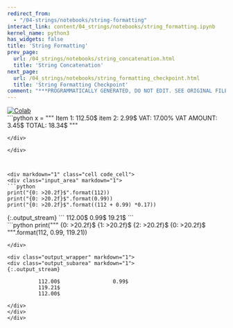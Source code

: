 ```yaml
---
redirect_from:
  - "/04-strings/notebooks/string-formatting"
interact_link: content/04_strings/notebooks/string_formatting.ipynb
kernel_name: python3
has_widgets: false
title: 'String Formatting'
prev_page:
  url: /04_strings/notebooks/string_concatenation.html
  title: 'String Concatenation'
next_page:
  url: /04_strings/notebooks/string_formatting_checkpoint.html
  title: 'String Formatting Checkpoint'
comment: "***PROGRAMMATICALLY GENERATED, DO NOT EDIT. SEE ORIGINAL FILES IN /content***"
---
```

<a href="https://colab.research.google.com/github/aviadr1/learn-python/blob/master/content/04_strings/notebooks/string_formatting.ipynb" target="_blank">
<img src="https://colab.research.google.com/assets/colab-badge.svg" 
     title="Open this file in Google Colab" alt="Colab"/>
</a>




<div markdown="1" class="cell code_cell">
<div class="input_area" markdown="1">
```python
x = """
Item 1:      112.50$
item 2:        2.99$
VAT:          17.00%
VAT AMOUNT:    3.45$
TOTAL:        18.34$ 
"""

```
</div>

</div>



<div markdown="1" class="cell code_cell">
<div class="input_area" markdown="1">
```python
print("{0: >20.2f}$".format(112))
print("{0: >20.2f}$".format(0.99))
print("{0: >20.2f}$".format((112 + 0.99) *0.17))

```
</div>

<div class="output_wrapper" markdown="1">
<div class="output_subarea" markdown="1">
{:.output_stream}
```
              112.00$
                0.99$
               19.21$
```
</div>
</div>
</div>



<div markdown="1" class="cell code_cell">
<div class="input_area" markdown="1">
```python
print("""
{0: >20.2f}$ 
{1: >20.2f}$
{2: >20.2f}$
{0: >20.2f}$
""".format(112, 0.99, 119.21))


```
</div>

<div class="output_wrapper" markdown="1">
<div class="output_subarea" markdown="1">
{:.output_stream}
```

              112.00$                 0.99$
              119.21$
              112.00$

```
</div>
</div>
</div>

